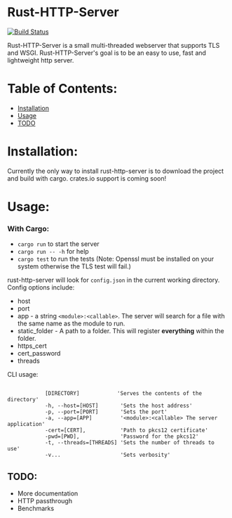 # Rust-HTTP-Server
[![Build Status](https://travis-ci.org/asoderman/rust-http-server.svg?branch=master)](https://travis-ci.org/asoderman/rust-http-server)

Rust-HTTP-Server is a small multi-threaded webserver that supports TLS and WSGI. Rust-HTTP-Server's goal is to be an easy to use, fast and lightweight http server.

# Table of Contents:
* [Installation](#installation)
* [Usage](#usage)
* [TODO](#todo)

# Installation:
Currently the only way to install rust-http-server is to download the project and build with cargo. crates.io support is coming soon!

# Usage:
### With Cargo:
* `cargo run` to start the server
* `cargo run -- -h` for help
* `cargo test` to run the tests (Note: Openssl must be installed on your system otherwise the TLS test will fail.)

rust-http-server will look for `config.json` in the current working directory. Config options include:
* host
* port
* app - a string `<module>:<callable>`. The server will search for a file with the same name as the module to run.
* static_folder - A path to a folder. This will register **everything** within the folder.
* https_cert
* cert_password
* threads

CLI usage:
```

            [DIRECTORY]            'Serves the contents of the directory'
            -h, --host=[HOST]       'Sets the host address'
            -p, --port=[PORT]       'Sets the port'
            -a, --app=[APP]         '<module>:<callable> The server application'
            -cert=[CERT],           'Path to pkcs12 certificate'
            -pwd=[PWD],             'Password for the pkcs12'
            -t, --threads=[THREADS] 'Sets the number of threads to use'
            -v...                   'Sets verbosity'
```

## TODO:
* More documentation
* HTTP passthrough
* Benchmarks
